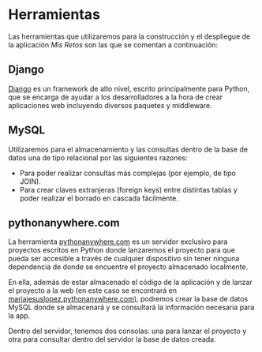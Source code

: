 # Herramientas
Las herramientas que utilizaremos para la construcción y el despliegue de la aplicación *Mis Retos* son las que se comentan a continuación:

## Django
[Django](https://www.djangoproject.com/) es un framework de alto nivel, escrito principalmente para Python, que se encarga de ayudar a los desarrolladores a la hora de crear aplicaciones web incluyendo diversos paquetes y middleware.

## MySQL
Utilizaremos para el almacenamiento y las consultas dentro de la base de datos una de tipo relacional por las siguientes razones:
* Para poder realizar consultas más complejas (por ejemplo, de tipo JOIN).
* Para crear claves extranjeras (foreign keys) entre distintas tablas y poder realizar el borrado en cascada fácilmente.

## pythonanywhere.com
La herramienta [pythonanywhere.com](https://www.pythonanywhere.com/) es un servidor exclusivo para proyectos escritos en Python donde lanzaremos el proyecto para que pueda ser accesible a través de cualquier dispositivo sin tener ninguna dependencia de donde se encuentre el proyecto almacenado localmente.

En ella, además de estar almacenado el código de la aplicación y de lanzar el proyecto a la web (en este caso se encontrará en [mariajesuslopez.pythonanywhere.com](http://mariajesuslopez.pythonanywhere.com/)), podremos crear la base de datos MySQL donde se almacenará y se consultará la información necesaria para la app.

Dentro del servidor, tenemos dos consolas: una para lanzar el proyecto y otra para consultar dentro del servidor la base de datos creada.
